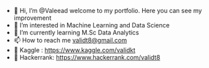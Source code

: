 - 👋 Hi, I’m @Valeead welcome to my portfolio. Here you can see my improvement
- 👀 I’m interested in Machine Learning and Data Science
- 🌱 I’m currently learning M.Sc Data Analytics
- 📫 How to reach me validt8@gmail.com
- 📌 Kaggle : https://www.kaggle.com/validkt
- 📌 Hackerrank: https://www.hackerrank.com/validt8
